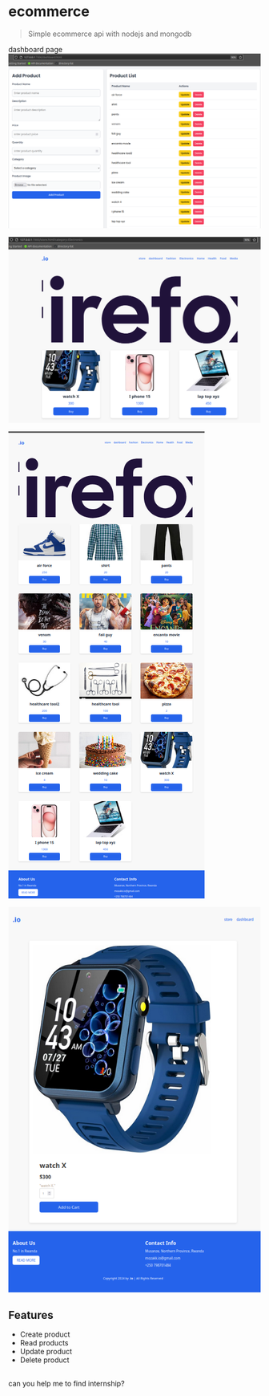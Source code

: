 # ecommerce  

> Simple ecommerce api with nodejs and mongodb

dashboard page
![Screenshot](./screanshots/dashboard.png)


![Screenshot](./screanshots/list-product-ui.png)



![Screenshot](./screanshots/list-product-ui2.png)



![Screenshot](./screanshots/store.png)

## Features

- Create product
- Read products
- Update product
- Delete product


##
can you help me to find internship?

